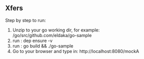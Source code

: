 ## Xfers 
Step by step to run:
1. Unzip to your go working dir, for example: /go/src/github.com/eldaka/go-sample
2. run : dep ensure -v
3. run : go build && ./go-sample
4. Go to your browser and type in: http://localhost:8080/mockA